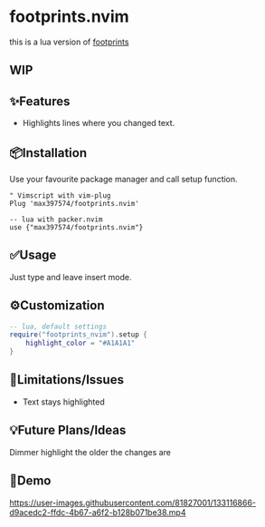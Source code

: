 # footprints.nvim

this is a lua version of
[footprints](https://github.com/axlebedev/footprints)

## WIP

✨Features
--------
* Highlights lines where you changed text.

📦Installation
------------
Use your favourite package manager and call setup function.
```vim
" Vimscript with vim-plug
Plug 'max397574/footprints.nvim'
```

```
-- lua with packer.nvim
use {"max397574/footprints.nvim"}
```

✅Usage
-----
Just type and leave insert mode.

⚙️Customization
-------------
```lua
-- lua, default settings
require("footprints_nvim").setup {
    highlight_color = "#A1A1A1"
}
```

🚫Limitations/Issues
--------------------
* Text stays highlighted

💡Future Plans/Ideas
------------------
Dimmer highlight the older the changes are

👀Demo
------

https://user-images.githubusercontent.com/81827001/133116866-d9acedc2-ffdc-4b67-a6f2-b128b071be38.mp4

